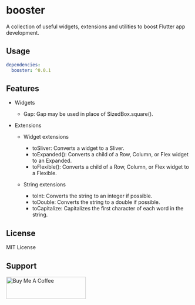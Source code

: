 # booster

A collection of useful widgets, extensions and utilities to boost Flutter app development.

## Usage

```yaml
dependencies:
  booster: ^0.0.1
```

## Features
- Widgets
  - Gap: Gap may be used in place of SizedBox.square().

- Extensions
  - Widget extensions
    - toSliver: Converts a widget to a Sliver.
    - toExpanded(): Converts a child of a Row, Column, or Flex widget to an Expanded.
    - toFlexible(): Converts a child of a Row, Column, or Flex widget to a Flexible.

  - String extensions
    - toInt: Converts the string to an integer if possible.
    - toDouble: Converts the string to a double if possible.
    - toCapitalize: Capitalizes the first character of each word in the string.


## License

MIT License


## Support

<a href="https://www.buymeacoffee.com/hirokbanik" target="_blank"><img src="https://cdn.buymeacoffee.com/buttons/v2/default-yellow.png" alt="Buy Me A Coffee" style="height: 60px !important;width: 217px !important;" ></a>
